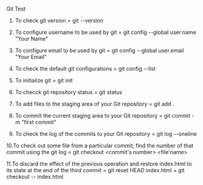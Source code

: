 Git Test

1. To check git version = git --version

2. To configure username to be used by git  = git config --global user.name "Your Name"

3. To configure email to be used by git  = git config --global user.email "Your Email"

4. To check the default git configurations  = git config --list

5. To initialize git  = git init

6. To checck git repository status   =  git status

7. To add files to the staging area of your Git repository  = git add .

8. To commit the current staging area to your Git repository  = git commit -m "first commit"

9. To check the log of the commits to your Git repository  = git log --oneline

10.To check out some file from a particular commit, find the number of that commit using the git log  = git checkout <commit's number> <file'name>

11.To discard the effect of the previous operation and restore index.html to its state at the end of the third commit  = git reset HEAD index.html + git checkout -- index.html

